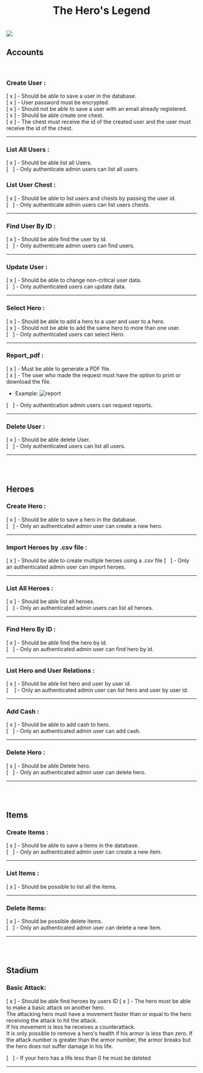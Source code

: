 # <div align=center><strong>The Hero's Legend</strong></div>

<br>
<img src="http">

## <strong>Accounts</strong> 

<br>

### Create User :
[ x ] - Should be able to save a user in the database.<br>
[ x ] - User password must be encrypted.<br>
[ x ] - Should not be able to save a user with an email already registered.<br>
[ x ] - Should be able create one chest.<br>
[ x ] - The chest must receive the id of the created user and the user must receive the id of the chest.<br>


---
### List All Users :
[ x ] - Should be able list all Users.<br>
[   ] - Only authenticate admin users can list all users.

### List User Chest :

[ x ] - Should be able to list users and chests by passing the user id.<br>
[   ] - Only authenticate admin users can list users chests.

---
### Find User By ID : 
[ x ] - Should be able find the user by id.<br>
[   ] - Only authenticate admin users can find users.

---
### Update User :
[ x ] - Should be able to change non-critical user data.<br>
[   ] - Only authenticated users can update data.

---
### Select Hero : 
[ x ] - Should be able to add a hero to a user and user to a hero.<br>
[ x ] - Should not be able to add the same hero to more than one user.<br>
[   ] - Only authenticated users can select Hero.

---
### Report_pdf :
[ x ] - Must be able to generate a PDF file.<br>
[ x ] - The user who made the request must have the option to print or download the file.
- Example:
![report](https://user-images.githubusercontent.com/62814416/128287515-748a68be-02bd-4032-a158-b77a53190dc9.png)

[   ] - Only authentication admin users can request reports.

---
### Delete User :
[ x ] - Should be able delete User.<br>
[   ] - Only authenticated users can list all users. 

---
<br><br>

## <strong>Heroes</strong> 

### Create Hero :
 [ x ] - Should be able to save a hero in the database.<br>
 [   ] - Only an authenticated admin user can create a new hero.

---
### Import Heroes by .csv file  :
 [ x ] - Should be able to create multiple heroes using a .csv file
 [   ] - Only an authenticated admin user can import heroes.

 ---
 ### List All Heroes :
 [ x ] - Should be able list all heroes.<br>
 [   ] - Only an authenticated admin users can list all heroes.

 ---
 ### Find Hero By ID :
 [ x ] - Should be able find the hero by id.<br>
 [   ] - Only an authenticated admin user can find hero by id.

 ---
 ### List Hero and User Relations :
 [ x ] - Should be able list hero and user by user id.<br>
 [    ] - Only an authenticated admin user can list hero and user by user id.

 ---
 ### Add Cash : 
 [ x ] - Should be able to add cash to hero.<br>
 [   ] - Only an authenticated admin user can add cash.
 
 ---
 ### Delete Hero :
 [ x ] - Should be able Delete hero.<br> 
 [   ] - Only an authenticated admin user can delete hero.

 ---
<br><br>

## <strong>Items</strong> 

### Create Items :
 [ x ] - Should be able to save a items in the database.<br>
 [   ] - Only an authenticated admin user can create a new item.

---
 ### List Items : 
 [ x ] - Should be possible to list all the items.

---
 ### Delete Items:
 [ x ] - Should be possible delete items.<br>
 [   ] - Only an authenticated admin user can delete a new item. 

---
<br><br>

## <strong>Stadium</strong> 

### Basic Attack:
[ x ] - Should be able find heroes by users ID
[ x ] - The hero must be able to make a basic attack on another hero.<br> The attacking hero must have a movement faster than or equal to the hero receiving the attack to hit the attack.<br> If his movement is less he receives a counterattack.<br> It is only possible to remove a hero's health if his armor is less than zero. If the attack number is greater than the armor number, the armor breaks but the hero does not suffer damage in his life.

[   ] - If your hero has a life less than 0 he must be deleted

---